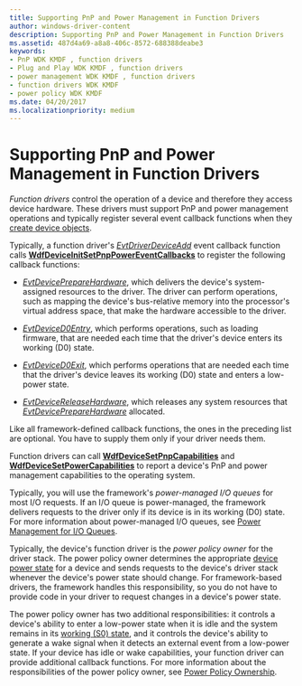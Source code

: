 ```yaml
---
title: Supporting PnP and Power Management in Function Drivers
author: windows-driver-content
description: Supporting PnP and Power Management in Function Drivers
ms.assetid: 487d4a69-a8a8-406c-8572-688388deabe3
keywords:
- PnP WDK KMDF , function drivers
- Plug and Play WDK KMDF , function drivers
- power management WDK KMDF , function drivers
- function drivers WDK KMDF
- power policy WDK KMDF
ms.date: 04/20/2017
ms.localizationpriority: medium
---
```


# Supporting PnP and Power Management in Function Drivers


*Function drivers* control the operation of a device and therefore they access device hardware. These drivers must support PnP and power management operations and typically register several event callback functions when they [create device objects](creating-a-framework-device-object.md).

Typically, a function driver's [*EvtDriverDeviceAdd*](https://msdn.microsoft.com/library/windows/hardware/ff541693) event callback function calls [**WdfDeviceInitSetPnpPowerEventCallbacks**](https://msdn.microsoft.com/library/windows/hardware/ff546135) to register the following callback functions:

-   [*EvtDevicePrepareHardware*](https://msdn.microsoft.com/library/windows/hardware/ff540880), which delivers the device's system-assigned resources to the driver. The driver can perform operations, such as mapping the device's bus-relative memory into the processor's virtual address space, that make the hardware accessible to the driver.

-   [*EvtDeviceD0Entry*](https://msdn.microsoft.com/library/windows/hardware/ff540848), which performs operations, such as loading firmware, that are needed each time that the driver's device enters its working (D0) state.

-   [*EvtDeviceD0Exit*](https://msdn.microsoft.com/library/windows/hardware/ff540855), which performs operations that are needed each time that the driver's device leaves its working (D0) state and enters a low-power state.

-   [*EvtDeviceReleaseHardware*](https://msdn.microsoft.com/library/windows/hardware/ff540890), which releases any system resources that [*EvtDevicePrepareHardware*](https://msdn.microsoft.com/library/windows/hardware/ff540880) allocated.

Like all framework-defined callback functions, the ones in the preceding list are optional. You have to supply them only if your driver needs them.

Function drivers can call [**WdfDeviceSetPnpCapabilities**](https://msdn.microsoft.com/library/windows/hardware/ff546898) and [**WdfDeviceSetPowerCapabilities**](https://msdn.microsoft.com/library/windows/hardware/ff546901) to report a device's PnP and power management capabilities to the operating system.

Typically, you will use the framework's *power-managed I/O queues* for most I/O requests. If an I/O queue is power-managed, the framework delivers requests to the driver only if its device is in its working (D0) state. For more information about power-managed I/O queues, see [Power Management for I/O Queues](power-management-for-i-o-queues.md).

Typically, the device's function driver is the *power policy owner* for the driver stack. The power policy owner determines the appropriate [device power state](https://msdn.microsoft.com/library/windows/hardware/ff543162) for a device and sends requests to the device's driver stack whenever the device's power state should change. For framework-based drivers, the framework handles this responsibility, so you do not have to provide code in your driver to request changes in a device's power state.

The power policy owner has two additional responsibilities: it controls a device's ability to enter a low-power state when it is idle and the system remains in its [working (S0) state](https://msdn.microsoft.com/library/windows/hardware/ff564591), and it controls the device's ability to generate a wake signal when it detects an external event from a low-power state. If your device has idle or wake capabilities, your function driver can provide additional callback functions. For more information about the responsibilities of the power policy owner, see [Power Policy Ownership](power-policy-ownership.md).

 

 





